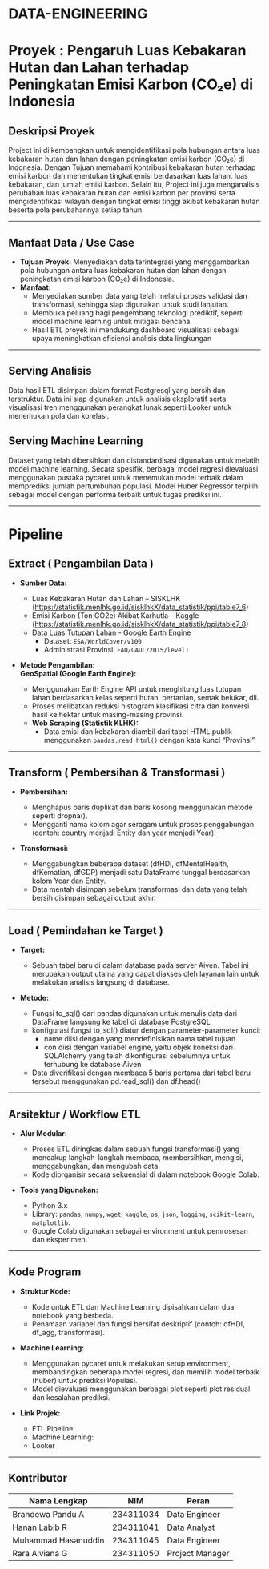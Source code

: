 # DATA-ENGINEERING  
# Proyek : Pengaruh Luas Kebakaran Hutan dan Lahan terhadap Peningkatan Emisi Karbon (CO₂e) di Indonesia

## Deskripsi Proyek  
Project ini di kembangkan untuk mengidentifikasi pola hubungan antara luas kebakaran hutan dan lahan dengan peningkatan emisi karbon (CO₂e) di Indonesia. Dengan Tujuan memahami kontribusi kebakaran hutan terhadap emisi karbon dan menentukan tingkat emisi berdasarkan luas lahan, luas kebakaran, dan jumlah emisi karbon. Selain itu, Project ini juga menganalisis perubahan luas kebakaran hutan dan emisi karbon per provinsi serta mengidentifikasi wilayah dengan tingkat emisi tinggi akibat kebakaran hutan beserta pola perubahannya setiap tahun

---

## Manfaat Data / Use Case  
- **Tujuan Proyek:** Menyediakan data terintegrasi yang menggambarkan pola hubungan antara luas kebakaran hutan dan lahan dengan peningkatan emisi karbon (CO₂e) di Indonesia.
- **Manfaat:**  
  - Menyediakan sumber data yang telah melalui proses validasi dan transformasi, sehingga siap digunakan untuk studi lanjutan.  
  - Membuka peluang bagi pengembang teknologi prediktif, seperti model machine learning untuk mitigasi bencana 
  - Hasil ETL proyek ini mendukung dashboard visualisasi sebagai upaya meningkatkan efisiensi analisis data lingkungan

---

## Serving Analisis  
Data hasil ETL disimpan dalam format Postgresql yang bersih dan terstruktur. Data ini siap digunakan untuk analisis eksploratif serta visualisasi tren menggunakan perangkat lunak seperti Looker untuk menemukan pola dan korelasi.

## Serving Machine Learning  
Dataset yang telah dibersihkan dan distandardisasi digunakan untuk melatih model machine learning. Secara spesifik, berbagai model regresi dievaluasi menggunakan pustaka pycaret untuk menemukan model terbaik dalam memprediksi jumlah pertumbuhan populasi. Model Huber Regressor terpilih sebagai model dengan performa terbaik untuk tugas prediksi ini.

---

# Pipeline
## Extract ( Pengambilan Data ) 
- **Sumber Data:**  
  - Luas Kebakaran Hutan dan Lahan  – SISKLHK
    (https://statistik.menlhk.go.id/sisklhkX/data_statistik/ppi/table7_6) 
  - Emisi Karbon (Ton CO2e) Akibat Karhutla – Kaggle  
    (https://statistik.menlhk.go.id/sisklhkX/data_statistik/ppi/table7_8) 
  - Data Luas Tutupan Lahan - Google Earth Engine
    - Dataset: `ESA/WorldCover/v100`  
    - Administrasi Provinsi: `FAO/GAUL/2015/level1`

- **Metode Pengambilan:**  
**GeoSpatial (Google Earth Engine):**  
    - Menggunakan Earth Engine API untuk menghitung luas tutupan lahan berdasarkan kelas seperti hutan, pertanian, semak belukar, dll.  
    - Proses melibatkan reduksi histogram klasifikasi citra dan konversi hasil ke hektar untuk masing-masing provinsi.  
  - **Web Scraping (Statistik KLHK):**  
    - Data emisi dan kebakaran diambil dari tabel HTML publik menggunakan `pandas.read_html()` dengan kata kunci “Provinsi”.  
---

## Transform ( Pembersihan & Transformasi )   
- **Pembersihan:**  
  - Menghapus baris duplikat dan baris kosong menggunakan metode seperti dropna().  
  - Mengganti nama kolom agar seragam untuk proses penggabungan (contoh: country menjadi Entity dan year menjadi Year).

- **Transformasi:**  
  - Menggabungkan beberapa dataset (dfHDI, dfMentalHealth, dfKematian, dfGDP) menjadi satu DataFrame tunggal berdasarkan kolom Year dan Entity.  
  - Data mentah disimpan sebelum transformasi dan data yang telah bersih disimpan sebagai output akhir.

---

## Load ( Pemindahan ke Target ) 
- **Target:**  
  - Sebuah tabel baru di dalam database pada server Aiven. Tabel ini merupakan output utama yang dapat diakses oleh layanan lain untuk melakukan analisis langsung di database.

- **Metode:**  
  - Fungsi to_sql() dari pandas digunakan untuk menulis data dari DataFrame langsung ke tabel di database PostgreSQL
  - konfigurasi fungsi to_sql() diatur dengan parameter-parameter kunci:
    - name diisi dengan yang mendefinisikan nama tabel tujuan
    - con diisi dengan variabel engine, yaitu objek koneksi dari SQLAlchemy
      yang telah dikonfigurasi sebelumnya untuk terhubung ke database Aiven
  - Data diverifikasi dengan membaca 5 baris pertama dari tabel baru tersebut menggunakan pd.read_sql() dan df.head()

---

## Arsitektur / Workflow ETL  
- **Alur Modular:**  
  - Proses ETL diringkas dalam sebuah fungsi transformasi() yang mencakup langkah-langkah membaca, membersihkan, mengisi, menggabungkan, dan mengubah data.
  -  Kode diorganisir secara sekuensial di dalam notebook Google Colab.

- **Tools yang Digunakan:**  
  - Python 3.x  
  - Library: `pandas`, `numpy`, `wget`, `kaggle`, `os`, `json`, `logging`, `scikit-learn`, `matplotlib`.
  - Google Colab digunakan sebagai environment untuk pemrosesan dan eksperimen.

---

## Kode Program  
- **Struktur Kode:**  
  - Kode untuk ETL dan Machine Learning dipisahkan dalam dua notebook yang berbeda.
  - Penamaan variabel dan fungsi bersifat deskriptif (contoh: dfHDI, df_agg, transformasi).
    
- **Machine Learning:**  
  - Menggunakan pycaret untuk melakukan setup environment, membandingkan beberapa model regresi, dan memilih model terbaik (huber) untuk prediksi Populasi.  
  - Model dievaluasi menggunakan berbagai plot seperti plot residual dan kesalahan prediksi.  

- **Link Projek:**  
  - ETL Pipeline:  
  - Machine Learning:  
  - Looker

---

## Kontributor

| Nama Lengkap                       | NIM         | Peran                |
|------------------------------------|-------------|----------------------|
| Brandewa Pandu A                   | 234311034   | Data Engineer        |
| Hanan Labib R                      | 234311041   | Data Analyst         |
| Muhammad Hasanuddin                | 234311045   | Data Engineer        |
| Rara Alviana G                     | 234311050   | Project Manager      |
